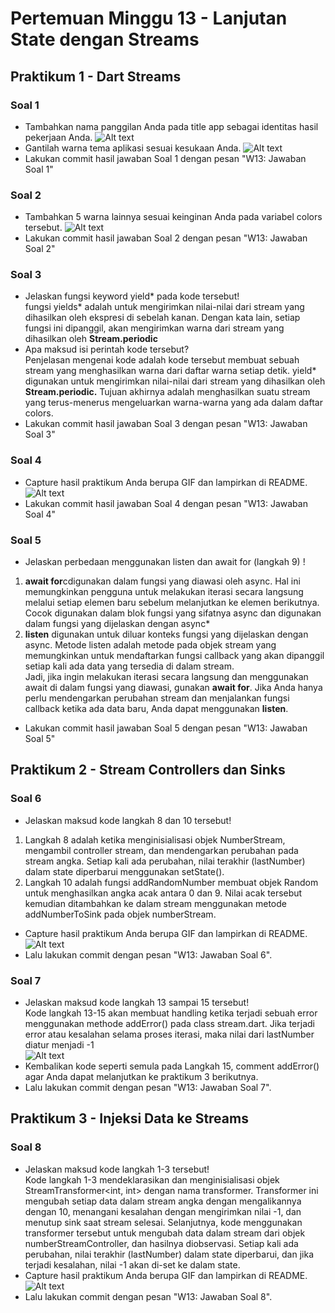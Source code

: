 # Pertemuan Minggu 13 - Lanjutan State dengan Streams
## Praktikum 1 - Dart Streams
### Soal 1
- Tambahkan nama panggilan Anda pada title app sebagai identitas hasil pekerjaan Anda.
![Alt text](docs/soal1.1.png)
- Gantilah warna tema aplikasi sesuai kesukaan Anda.
![Alt text](docs/soal1.2.png)
- Lakukan commit hasil jawaban Soal 1 dengan pesan "W13: Jawaban Soal 1"
### Soal 2
- Tambahkan 5 warna lainnya sesuai keinginan Anda pada variabel colors tersebut. 
![Alt text](docs/soal2.png)
- Lakukan commit hasil jawaban Soal 2 dengan pesan "W13: Jawaban Soal 2"
### Soal 3 
- Jelaskan fungsi keyword yield* pada kode tersebut! <br>
fungsi yields* adalah untuk mengirimkan nilai-nilai dari stream yang dihasilkan oleh ekspresi di sebelah kanan. Dengan kata lain, setiap fungsi ini dipanggil, akan mengirimkan warna dari stream yang dihasilkan oleh **Stream.periodic**
- Apa maksud isi perintah kode tersebut? <br>
Penjelasan mengenai kode adalah  kode tersebut membuat sebuah stream yang menghasilkan warna dari daftar warna setiap detik. yield* digunakan untuk mengirimkan nilai-nilai dari stream yang dihasilkan oleh **Stream.periodic.** Tujuan akhirnya adalah menghasilkan suatu stream yang terus-menerus mengeluarkan warna-warna yang ada dalam daftar colors.
- Lakukan commit hasil jawaban Soal 3 dengan pesan "W13: Jawaban Soal 3"
### Soal 4
- Capture hasil praktikum Anda berupa GIF dan lampirkan di README. <br>
![Alt text](docs/soal4.gif)
- Lakukan commit hasil jawaban Soal 4 dengan pesan "W13: Jawaban Soal 4"
### Soal 5
- Jelaskan perbedaan menggunakan listen dan await for (langkah 9) ! <br>
1. **await for**cdigunakan dalam fungsi yang diawasi oleh async. Hal ini memungkinkan pengguna untuk melakukan iterasi secara langsung melalui setiap elemen baru sebelum melanjutkan ke elemen berikutnya. Cocok digunakan dalam blok fungsi yang sifatnya async dan digunakan dalam fungsi yang dijelaskan dengan async*
2. **listen** digunakan untuk diluar konteks fungsi yang dijelaskan dengan async. Metode listen adalah metode pada objek stream yang memungkinkan untuk mendaftarkan fungsi callback yang akan dipanggil setiap kali ada data yang tersedia di dalam stream. <br>
Jadi, jika ingin melakukan iterasi secara langsung dan menggunakan await di dalam fungsi yang diawasi, gunakan **await for**. Jika Anda hanya perlu mendengarkan perubahan stream dan menjalankan fungsi callback ketika ada data baru, Anda dapat menggunakan **listen**.
- Lakukan commit hasil jawaban Soal 5 dengan pesan "W13: Jawaban Soal 5"
## Praktikum 2 - Stream Controllers dan Sinks
### Soal 6
- Jelaskan maksud kode langkah 8 dan 10 tersebut!<br>
1. Langkah 8 adalah ketika menginisialisasi objek NumberStream, mengambil controller stream, dan mendengarkan perubahan pada stream angka. Setiap kali ada perubahan, nilai terakhir (lastNumber) dalam state diperbarui menggunakan setState().
2. Langkah 10 adalah fungsi addRandomNumber membuat objek Random untuk menghasilkan angka acak antara 0 dan 9. Nilai acak tersebut kemudian ditambahkan ke dalam stream menggunakan metode addNumberToSink pada objek numberStream.
- Capture hasil praktikum Anda berupa GIF dan lampirkan di README.
![Alt text](docs/soal6.gif)
- Lalu lakukan commit dengan pesan "W13: Jawaban Soal 6".
### Soal 7
- Jelaskan maksud kode langkah 13 sampai 15 tersebut! <br>
Kode langkah 13-15 akan membuat handling ketika terjadi sebuah error menggunakan methode addError() pada class stream.dart. Jika terjadi error atau kesalahan selama proses iterasi, maka nilai dari lastNumber diatur menjadi -1 <br>
![Alt text](docs/soal7.gif)
- Kembalikan kode seperti semula pada Langkah 15, comment addError() agar Anda dapat melanjutkan ke praktikum 3 berikutnya.
- Lalu lakukan commit dengan pesan "W13: Jawaban Soal 7".
## Praktikum 3 - Injeksi Data ke Streams
### Soal 8
- Jelaskan maksud kode langkah 1-3 tersebut!<br>
Kode langkah 1-3 mendeklarasikan dan menginisialisasi objek StreamTransformer<int, int> dengan nama transformer. Transformer ini mengubah setiap data dalam stream angka dengan mengalikannya dengan 10, menangani kesalahan dengan mengirimkan nilai -1, dan menutup sink saat stream selesai. Selanjutnya, kode menggunakan transformer tersebut untuk mengubah data dalam stream dari objek numberStreamController, dan hasilnya diobservasi. Setiap kali ada perubahan, nilai terakhir (lastNumber) dalam state diperbarui, dan jika terjadi kesalahan, nilai -1 akan di-set ke dalam state.
- Capture hasil praktikum Anda berupa GIF dan lampirkan di README.
![Alt text](docs/soal8.gif)
- Lalu lakukan commit dengan pesan "W13: Jawaban Soal 8".